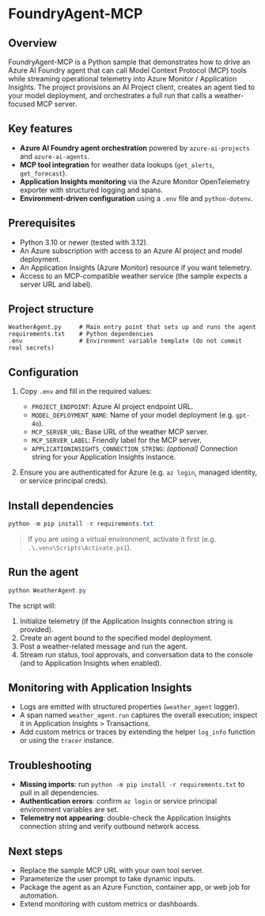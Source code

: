 # FoundryAgent-MCP

## Overview

FoundryAgent-MCP is a Python sample that demonstrates how to drive an Azure AI Foundry agent that can call Model Context Protocol (MCP) tools while streaming operational telemetry into Azure Monitor / Application Insights. The project provisions an AI Project client, creates an agent tied to your model deployment, and orchestrates a full run that calls a weather-focused MCP server.

## Key features

- **Azure AI Foundry agent orchestration** powered by `azure-ai-projects` and `azure-ai-agents`.
- **MCP tool integration** for weather data lookups (`get_alerts`, `get_forecast`).
- **Application Insights monitoring** via the Azure Monitor OpenTelemetry exporter with structured logging and spans.
- **Environment-driven configuration** using a `.env` file and `python-dotenv`.

## Prerequisites

- Python 3.10 or newer (tested with 3.12).
- An Azure subscription with access to an Azure AI project and model deployment.
- An Application Insights (Azure Monitor) resource if you want telemetry.
- Access to an MCP-compatible weather service (the sample expects a server URL and label).

## Project structure

```text
WeatherAgent.py     # Main entry point that sets up and runs the agent
requirements.txt    # Python dependencies
.env                # Environment variable template (do not commit real secrets)
```

## Configuration

1. Copy `.env` and fill in the required values:
   - `PROJECT_ENDPOINT`: Azure AI project endpoint URL.
   - `MODEL_DEPLOYMENT_NAME`: Name of your model deployment (e.g. `gpt-4o`).
   - `MCP_SERVER_URL`: Base URL of the weather MCP server.
   - `MCP_SERVER_LABEL`: Friendly label for the MCP server.
   - `APPLICATIONINSIGHTS_CONNECTION_STRING`: *(optional)* Connection string for your Application Insights instance.

2. Ensure you are authenticated for Azure (e.g. `az login`, managed identity, or service principal creds).

## Install dependencies

```powershell
python -m pip install -r requirements.txt
```

> If you are using a virtual environment, activate it first (e.g. `.\.venv\Scripts\Activate.ps1`).

## Run the agent

```powershell
python WeatherAgent.py
```

The script will:

1. Initialize telemetry (if the Application Insights connection string is provided).
2. Create an agent bound to the specified model deployment.
3. Post a weather-related message and run the agent.
4. Stream run status, tool approvals, and conversation data to the console (and to Application Insights when enabled).

## Monitoring with Application Insights

- Logs are emitted with structured properties (`weather_agent` logger).
- A span named `weather_agent.run` captures the overall execution; inspect it in Application Insights > Transactions.
- Add custom metrics or traces by extending the helper `log_info` function or using the `tracer` instance.

## Troubleshooting

- **Missing imports**: run `python -m pip install -r requirements.txt` to pull in all dependencies.
- **Authentication errors**: confirm `az login` or service principal environment variables are set.
- **Telemetry not appearing**: double-check the Application Insights connection string and verify outbound network access.

## Next steps

- Replace the sample MCP URL with your own tool server.
- Parameterize the user prompt to take dynamic inputs.
- Package the agent as an Azure Function, container app, or web job for automation.
- Extend monitoring with custom metrics or dashboards.
